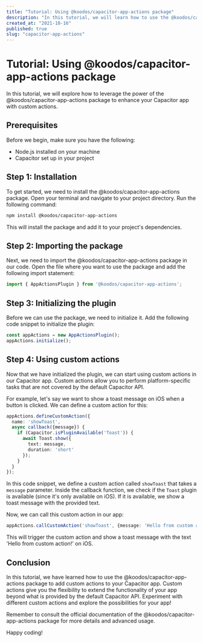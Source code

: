 ```yaml
---
title: "Tutorial: Using @koodos/capacitor-app-actions package"
description: "In this tutorial, we will learn how to use the @koodos/capacitor-app-actions package to enhance your Capacitor app with custom actions."
created_at: "2021-10-16"
published: true
slug: "capacitor-app-actions"
---
```


# Tutorial: Using @koodos/capacitor-app-actions package

In this tutorial, we will explore how to leverage the power of the @koodos/capacitor-app-actions package to enhance your Capacitor app with custom actions. 

## Prerequisites

Before we begin, make sure you have the following:

- Node.js installed on your machine
- Capacitor set up in your project

## Step 1: Installation

To get started, we need to install the @koodos/capacitor-app-actions package. Open your terminal and navigate to your project directory. Run the following command:

```bash
npm install @koodos/capacitor-app-actions
```

This will install the package and add it to your project's dependencies.

## Step 2: Importing the package

Next, we need to import the @koodos/capacitor-app-actions package in our code. Open the file where you want to use the package and add the following import statement:

```typescript
import { AppActionsPlugin } from '@koodos/capacitor-app-actions';
```

## Step 3: Initializing the plugin

Before we can use the package, we need to initialize it. Add the following code snippet to initialize the plugin:

```typescript
const appActions = new AppActionsPlugin();
appActions.initialize();
```

## Step 4: Using custom actions

Now that we have initialized the plugin, we can start using custom actions in our Capacitor app. Custom actions allow you to perform platform-specific tasks that are not covered by the default Capacitor API.

For example, let's say we want to show a toast message on iOS when a button is clicked. We can define a custom action for this:

```typescript
appActions.defineCustomAction({
  name: 'showToast',
  async callback({message}) {
    if (Capacitor.isPluginAvailable('Toast')) {
      await Toast.show({
        text: message,
        duration: 'short'
      });
    }
  }
});
```

In this code snippet, we define a custom action called `showToast` that takes a `message` parameter. Inside the callback function, we check if the `Toast` plugin is available (since it's only available on iOS). If it is available, we show a toast message with the provided text.

Now, we can call this custom action in our app:

```typescript
appActions.callCustomAction('showToast', {message: 'Hello from custom action!'});
```

This will trigger the custom action and show a toast message with the text 'Hello from custom action!' on iOS.

## Conclusion

In this tutorial, we have learned how to use the @koodos/capacitor-app-actions package to add custom actions to your Capacitor app. Custom actions give you the flexibility to extend the functionality of your app beyond what is provided by the default Capacitor API. Experiment with different custom actions and explore the possibilities for your app!

Remember to consult the official documentation of the @koodos/capacitor-app-actions package for more details and advanced usage.

Happy coding!